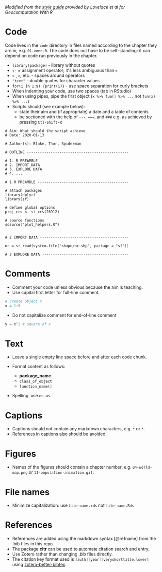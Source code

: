 
_Modified from the [style guide](https://github.com/Robinlovelace/geocompr/blob/master/our-style.md) provided by Lovelace et al for Geocomputation With R_

# Code

Code lives in the `code` directory in files named according to the chapter they are in, e.g. `01-venn.R`.
The code does not have to be self-standing: it can depend on code run previously in the chapter.
        
- `library(package)` - library without quotes
- `<-` = assignment operator; it's less ambiguous than `=`
- ` = ` , ` > `, etc. - spaces around operators
- `"text"` - double quotes for character values
- `for(i in 1:9) {print(i)}` - use space separation for curly brackets
- When indenting your code, use two spaces (tab in RStudio)
- When using pipes, pipe the first object (`x %>% fun() %>% ...` not `fun(x) %>% ...`)
- Scripts should (see example below): 
  - state their aim and (if appropriate) a date and a table of contents
  - be sectioned with the help of `---`, `===`, and `###` e.g. as achieved by pressing `Ctl-Shift-R`

```
# Aim: What should the script achieve
# Date: 2020-01-13

# Author(s): Blake, Thor, Spiderman

# OUTLINE -----------------------------------------------

# 1. R PREAMBLE 
# 2. IMPORT DATA
# 3. EXPLORE DATA
# 4. ...

# 1 R PREAMBLE ------------------------------------------

# attach packages
library(dplyr)
library(sf)

# define global options
proj_crs <- st_crs(26912)

# source functions
sosurce("plot_helpers.R")


# 2 IMPORT DATA -----------------------------------------

nc = st_read(system.file("shape/nc.shp", package = "sf"))

# 3 EXPLORE DATA ----------------------------------------

```

# Comments

- Comment your code unless obvious because the aim is teaching.
- Use capital first letter for full-line comment.

```r
# Create object x
x = 1:9
```

- Do not capitalize comment for end-of-line comment

```r
y = x^2 # square of x
```

# Text

- Leave a single empty line space before and after each code chunk.
- Format content as follows: 
    - **package_name**
    - `class_of_object`
    - `function_name()`

- Spelling: use `en-us`

# Captions

- Captions should not contain any markdown characters, e.g. `*` or `*`. 
- References in captions also should be avoided.

# Figures

- Names of the figures should contain a chapter number, e.g. `04-world-map.png` or `11-population-animation.gif`.

# File names

- Minimize capitalization: use `file-name.rds` not `file-name.Rds`


# References

- References are added using the markdown syntax [@refname] from the .bib files in this repo.
- The package **citr** can be used to automate citation search and entry.
- Use Zotero rather than changing .bib files directly.
- The citation key format used is `[auth][year][veryshorttitle:lower]` using [zotero-better-bibtex](https://github.com/retorquere/zotero-better-bibtex).
